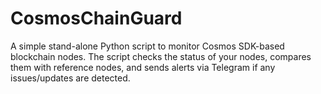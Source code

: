# CosmosChainGuard
A simple stand-alone Python script to monitor Cosmos SDK-based blockchain nodes. The script checks the status of your nodes, compares them with reference nodes, and sends alerts via Telegram if any issues/updates are detected.
